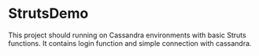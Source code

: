 # StrutsDemo
This project should running on Cassandra environments with basic Struts functions.
It contains login function and simple connection with cassandra.
